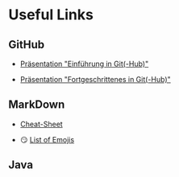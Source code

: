 # Useful Links

## GitHub

- [Präsentation "Einführung in Git(-Hub)"](https://docs.google.com/presentation/d/1CcJrfBZer-sNxg7leW6UvKjbexlPjSmiAAHfRJONaNM/edit?usp=sharing "Henris 1. Präsi")

- [Präsentation "Fortgeschrittenes in Git(-Hub)"](https://docs.google.com/presentation/d/18bI_mpbGnbtUDnJkaeWkIxeqehT_2uBLlOfyQU_-jDE/edit "Henris 2. Präsi")

## MarkDown

- [Cheat-Sheet](https://github.com/adam-p/markdown-here/wiki/Markdown-Cheatsheet "Activate Cheats")

- :smirk: [List of Emojis](https://gist.github.com/rxaviers/7360908 "Emojis")

## Java
